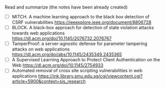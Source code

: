 Read and summarize (the notes have been already created)

- [ ] MITCH. A machine learning approach to the black box detection of CSRF vulnerabilities https://ieeexplore.ieee.org/document/8806728
- [ ] BLOCK. A black-box approach for detection of state violation attacks towards web applications https://dl.acm.org/doi/10.1145/2076732.2076767
- [ ] TamperProof: a server-agnostic defense for parameter tampering attacks on web applications https://dl.acm.org/doi/abs/10.1145/2435349.2435365
- [ ] A Supervised Learning Approach to Protect Client Authentication on the Web https://dl.acm.org/doi/10.1145/2754933
- [ ] Automated removal of cross site scripting vulnerabilities in web applications https://ink.library.smu.edu.sg/cgi/viewcontent.cgi?article=5900&context=sis_research
